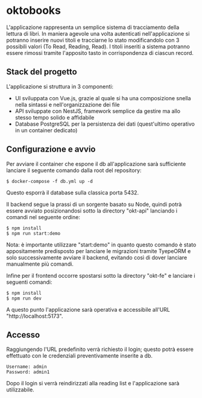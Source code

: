 # oktobooks
L'applicazione rappresenta un semplice sistema di tracciamento della lettura di libri. In maniera agevole una volta autenticati nell'applicazione si potranno inserire nuovi titoli e tracciarne lo stato modificandolo con 3 possibili valori (To Read, Reading, Read). I titoli inseriti a sistema potranno essere rimossi tramite l'apposito tasto in corrispondenza di ciascun record.

## Stack del progetto
L'applicazione si struttura in 3 componenti:
- UI sviluppata con Vue.js, grazie al quale si ha una composizione snella nella sintassi e nell'organizzazione dei file
- API sviluppate con NestJS, framework semplice da gestire ma allo stesso tempo solido e affidabile
- Database PostgreSQL per la persistenza dei dati (quest'ultimo operativo in un container dedicato)

## Configurazione e avvio
Per avviare il container che espone il db all'applicazione sarà sufficiente lanciare il seguente comando dalla root del repository:

    $ docker-compose -f db.yml up -d

Questo esporrà il database sulla classica porta 5432.

Il backend segue la prassi di un sorgente basato su Node, quindi potrà essere avviato posizionandosi sotto la directory "okt-api" lanciando i comandi nel seguente ordine:

    $ npm install
    $ npm run start:demo

Nota: è importante utilizzare "start:demo" in quanto questo comando è stato appositamente predisposto per lanciare le migrazioni tramite TyepeORM e solo successivamente avviare il backend, evitando così di dover lanciare manualmente più comandi.

Infine per il frontend occorre spostarsi sotto la directory "okt-fe" e lanciare i seguenti comandi:

    $ npm install
    $ npm run dev

A questo punto l'applicazione sarà operativa e accessibile all'URL "http://localhost:5173".

## Accesso
Raggiungendo l'URL predefinito verrà richiesto il login; questo potrà essere effettuato con le credenziali preventivamente inserite a db.

    Username: admin
    Password: admin1

Dopo il login si verrà reindirizzati alla reading list e l'applicazione sarà utilizzabile.
